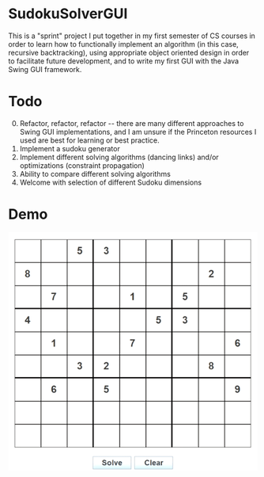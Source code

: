 # SudokuSolverGUI
This is a "sprint" project I put together in my first semester of CS courses in order to learn how to functionally implement an algorithm (in this case, recursive backtracking), using appropriate object oriented design in order to facilitate future development, and to write my first GUI with the Java Swing GUI framework.

# Todo
0. Refactor, refactor, refactor -- there are many different approaches to Swing GUI implementations, and I am unsure if the Princeton resources I used are best for learning or best practice.
1. Implement a sudoku generator
2. Implement different solving algorithms (dancing links) and/or optimizations (constraint propagation)
3. Ability to compare different solving algorithms
4. Welcome with selection of different Sudoku dimensions

# Demo
![](https://github.com/dkolan/SudokuSolverGUI/blob/main/resources/SudokuSolverGUI.gif)
